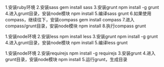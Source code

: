 1.安装ruby环境
2.安装sass  gem install sass
3.安装grunt npm install -g grunt
4.进入grunt目录，安装node模块 npm install
5.编译sass  grunt
6.如果使用compass，继续往下，安装compass  gem install compass
7.进入compass/grunt目录，安装node模块 npm install
8.执行compass grunt

1.安装node环境
2.安装less  npm install less
3.安装grunt npm install -g grunt
4.进入grunt目录，安装node模块 npm install
5.编译less  grunt

1.安装node环境
2.安装requirejs npm install -g requirejs
3.安装grunt
4.进入grunt目录，安装node模块 npm install
5.运行grunt，生成目录
